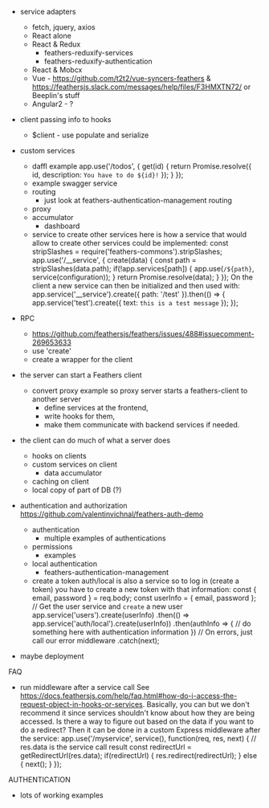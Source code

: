 - service adapters
    - fetch, jquery, axios
    - React alone
    - React & Redux
        - feathers-reduxify-services
        - feathers-reduxify-authentication
    - React & Mobcx
    - Vue - https://github.com/t2t2/vue-syncers-feathers & https://feathersjs.slack.com/messages/help/files/F3HMXTN72/
    or Beeplin's stuff
    - Angular2 - ?

- client passing info to hooks
    - $client - use populate and serialize
    
- custom services
    - daffl example
    app.use('/todos', {
      get(id) {
        return Promise.resolve({
          id,
          description: `You have to do ${id}!`
        });
      }
    });
    - example swagger service
    - routing
        - just look at feathers-authentication-management routing
    - proxy
    - accumulator
        - dashboard
    - service to create other services
    here is how a service that would allow to create other services could be implemented:
    const stripSlashes = require('feathers-commons').stripSlashes;
    app.use('/__service', {
      create(data) {
        const path = stripSlashes(data.path);
        if(!app.services[path]) {
          app.use(`/${path}`, service(configuration));
        }
        return Promise.resolve(data);
      }
    });
    On the client a new service can then be initialized and then used with:
    app.service('__service').create({ path: '/test' }).then(() => {
      app.service('test').create({ text: `this is a test message` });
    });
        
- RPC
    - https://github.com/feathersjs/feathers/issues/488#issuecomment-269653633
    - use 'create'
    - create a wrapper for the client
        
- the server can start a Feathers client
    - convert proxy example so proxy server starts a feathers-client to another server
        - define services at the frontend,
        - write hooks for them,
        - make them communicate with backend services if needed.
        
- the client can do much of what a server does
    - hooks on clients
    - custom services on client
        - data accumulator
    - caching on client
    - local copy of part of DB (?)
    
- authentication and authorization
    https://github.com/valentinvichnal/feathers-auth-demo
    - authentication
        - multiple examples of authentications
    - permissions
        - examples
    - local authentication
        - feathers-authentication-management
    - create a token
    auth/local is also a service so to log in (create a token) you have to create a new token with that information:
    const { email, password } = req.body;
    const userInfo = { email, password };
    // Get the user service and `create` a new user
    app.service('users').create(userInfo)
    .then(() => app.service('auth/local').create(userInfo))
    .then(authInfo => {
      // do something here with authentication information
    })
    // On errors, just call our error middleware
    .catch(next);

        
- maybe deployment



FAQ
- run middleware after a service call
    See https://docs.feathersjs.com/help/faq.html#how-do-i-access-the-request-object-in-hooks-or-services.
    Basically, you can but we don't recommend it since services shouldn't know about how they are being accessed. Is there a way to figure out based on the data if you want to do a redirect? Then it can be done in a custom Express middleware after the service:
    app.use('/myservice', service(), function(req, res, next) {
      // res.data is the service call result
      const redirectUrl = getRedirectUrl(res.data);
      if(redirectUrl) {
        res.redirect(redirectUrl);
      } else {
        next();
      }
    });

AUTHENTICATION
- lots of working examples
